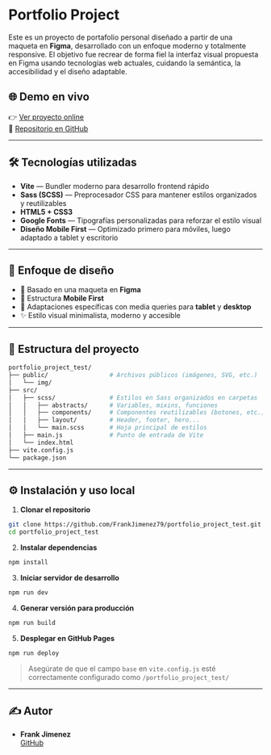 # Portfolio Project

Este es un proyecto de portafolio personal diseñado a partir de una maqueta en **Figma**, desarrollado con un enfoque moderno y totalmente responsive. El objetivo fue recrear de forma fiel la interfaz visual propuesta en Figma usando tecnologías web actuales, cuidando la semántica, la accesibilidad y el diseño adaptable.



## 🌐 Demo en vivo

👉 [Ver proyecto online](https://frankjimenez79.github.io/portfolio_project_test/)  
📁 [Repositorio en GitHub](https://github.com/FrankJimenez79/portfolio_project_test)

---

## 🛠️ Tecnologías utilizadas

- **Vite** — Bundler moderno para desarrollo frontend rápido
- **Sass (SCSS)** — Preprocesador CSS para mantener estilos organizados y reutilizables
- **HTML5 + CSS3**
- **Google Fonts** — Tipografías personalizadas para reforzar el estilo visual
- **Diseño Mobile First** — Optimizado primero para móviles, luego adaptado a tablet y escritorio

---

## 📐 Enfoque de diseño

- 🎨 Basado en una maqueta en **Figma**
- 📱 Estructura **Mobile First**
- 📏 Adaptaciones específicas con media queries para **tablet** y **desktop**
- ✨ Estilo visual minimalista, moderno y accesible

---

## 📁 Estructura del proyecto

```bash
portfolio_project_test/
├── public/                 # Archivos públicos (imágenes, SVG, etc.)
│   └── img/
├── src/
│   ├── scss/               # Estilos en Sass organizados en carpetas
│   │   ├── abstracts/      # Variables, mixins, funciones
│   │   ├── components/     # Componentes reutilizables (botones, etc.)
│   │   ├── layout/         # Header, footer, hero...
│   │   └── main.scss       # Hoja principal de estilos
│   ├── main.js             # Punto de entrada de Vite
│   └── index.html
├── vite.config.js
└── package.json
```

---

## ⚙️ Instalación y uso local

1. **Clonar el repositorio**
```bash
git clone https://github.com/FrankJimenez79/portfolio_project_test.git
cd portfolio_project_test
```

2. **Instalar dependencias**
```bash
npm install
```

3. **Iniciar servidor de desarrollo**
```bash
npm run dev
```

4. **Generar versión para producción**
```bash
npm run build
```

5. **Desplegar en GitHub Pages**
```bash
npm run deploy
```

> Asegúrate de que el campo `base` en `vite.config.js` esté correctamente configurado como `/portfolio_project_test/`

---

## ✍️ Autor

- **Frank Jimenez**  
  [GitHub](https://github.com/FrankJimenez79)
